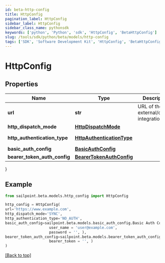```yaml
---
id: beta-http-config
title: HttpConfig
pagination_label: HttpConfig
sidebar_label: HttpConfig
sidebar_class_name: pythonsdk
keywords: ['python', 'Python', 'sdk', 'HttpConfig', 'BetaHttpConfig'] 
slug: /tools/sdk/python/beta/models/http-config
tags: ['SDK', 'Software Development Kit', 'HttpConfig', 'BetaHttpConfig']
---
```


# HttpConfig


## Properties

Name | Type | Description | Notes
------------ | ------------- | ------------- | -------------
**url** | **str** | URL of the external/custom integration. | [required]
**http_dispatch_mode** | [**HttpDispatchMode**](http-dispatch-mode) |  | [required]
**http_authentication_type** | [**HttpAuthenticationType**](http-authentication-type) |  | [optional] [default to HttpAuthenticationType.NO_AUTH]
**basic_auth_config** | [**BasicAuthConfig**](basic-auth-config) |  | [optional] 
**bearer_token_auth_config** | [**BearerTokenAuthConfig**](bearer-token-auth-config) |  | [optional] 
}

## Example

```python
from sailpoint.beta.models.http_config import HttpConfig

http_config = HttpConfig(
url='https://www.example.com',
http_dispatch_mode='SYNC',
http_authentication_type='NO_AUTH',
basic_auth_config=sailpoint.beta.models.basic_auth_config.Basic Auth Config(
                    user_name = 'user@example.com', 
                    password = '', ),
bearer_token_auth_config=sailpoint.beta.models.bearer_token_auth_config.Bearer Token Auth Config(
                    bearer_token = '', )
)

```
[[Back to top]](#) 


